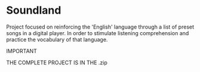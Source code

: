 # Soundland
Project focused on reinforcing the 'English' language through a list of preset songs in a digital player. In order to stimulate listening comprehension and practice the vocabulary of that language.

IMPORTANT

THE COMPLETE PROJECT IS IN THE .zip
